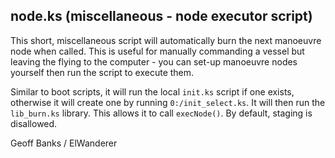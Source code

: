 ## node.ks (miscellaneous - node executor script)

This short, miscellaneous script will automatically burn the next manoeuvre node when called. This is useful for manually commanding a vessel but leaving the flying to the computer - you can set-up manoeuvre nodes yourself then run the script to execute them.

Similar to boot scripts, it will run the local `init.ks` script if one exists, otherwise it will create one by running `0:/init_select.ks`. It will then run the `lib_burn.ks` library. This allows it to call `execNode()`. By default, staging is disallowed.

Geoff Banks / ElWanderer
